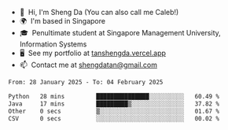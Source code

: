 <!---
tan-sd/tan-sd is a ✨ special ✨ repository because its `README.md` (this file) appears on your GitHub profile.
You can click the Preview link to take a look at your changes.
--->
- 👋  Hi, I'm Sheng Da (You can also call me Caleb!)
- 🌍  I'm based in Singapore
- 🎓  Penultimate student at Singapore Management University, Information Systems
- 🖥️  See my portfolio at [tanshengda.vercel.app](https://tanshengda.vercel.app/)
- 📫  Contact me at [shengdatan@gmail.com](mailto:shengdatan@gmail.com)

<!--START_SECTION:waka-->

```txt
From: 28 January 2025 - To: 04 February 2025

Python   28 mins         ███████████████░░░░░░░░░░   60.49 %
Java     17 mins         █████████▒░░░░░░░░░░░░░░░   37.82 %
Other    0 secs          ▒░░░░░░░░░░░░░░░░░░░░░░░░   01.67 %
CSV      0 secs          ░░░░░░░░░░░░░░░░░░░░░░░░░   00.02 %
```

<!--END_SECTION:waka-->
